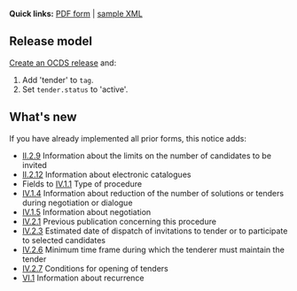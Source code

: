 **Quick links:** [PDF form](http://simap.ted.europa.eu/documents/10184/99173/EN_F02.pdf) | [sample XML](https://github.com/open-contracting/european-union-support/blob/main/output/samples/F02_2014.xml)

## Release model

[Create an OCDS release](../operations.md#create-a-release) and:

1. Add 'tender' to `tag`.
1. Set `tender.status` to 'active'.

## What's new

If you have already implemented all prior forms, this notice adds:

* <a href="#II.2.9">II.2.9</a> Information about the limits on the number of candidates to be invited
* <a href="#II.2.12">II.2.12</a> Information about electronic catalogues
* Fields to <a href="#IV.1.1">IV.1.1</a> Type of procedure
* <a href="#IV.1.4">IV.1.4</a> Information about reduction of the number of solutions or tenders during negotiation or dialogue
* <a href="#IV.1.5">IV.1.5</a> Information about negotiation
* <a href="#IV.2.1">IV.2.1</a> Previous publication concerning this procedure
* <a href="#IV.2.3">IV.2.3</a> Estimated date of dispatch of invitations to tender or to participate to selected candidates
* <a href="#IV.2.6">IV.2.6</a> Minimum time frame during which the tenderer must maintain the tender
* <a href="#IV.2.7">IV.2.7</a> Conditions for opening of tenders
* <a href="#VI.1">VI.1</a> Information about recurrence
